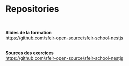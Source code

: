 <!-- .slide: class="center with-code" -->

# Repositories
<br>

**Slides de la formation** <br>
https://github.com/sfeir-open-source/sfeir-school-nestjs
<br><br>

**Sources des exercices** <br>
https://github.com/sfeir-open-source/sfeir-school-nestjs
